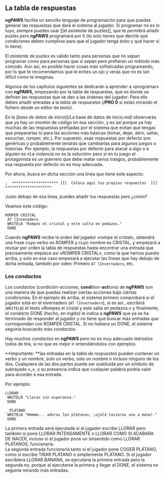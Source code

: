 ## La tabla de respuestas

**ngPAWS** facilita un sencillo lenguaje de programación para que puedas generar las respuestas que dará el sistema al jugador. Si programar no es lo tuyo, siempre puedes usar \[\[el asistente de puzles\]\], que te permitirá añadir puzles pero **ngPAWS** programará por ti \(tú solo tienes que decirle qué condiciones deben cumplirse para que el jugador tenga éxito y qué hacer si lo tiene\).

El _asistente de puzles_ es válido tanto para personas que no sepan programar como para personas que sí sepan pero prefieran un método más cómodo. Aun así, es posible hacer cosas más sofisticadas programando, por lo que te recomendamos que le eches un ojo y verás que no es tan difícil como te imaginas.

Algunos de los capítulos siguientes se dedicarán a aprender a «programar» con **ngPAWS,** empezando por la tabla de respuestas, que es donde se definen las respuestas que se dan a las órdenes del jugador: Para ello debes añadir entradas a la _tabla de respuestas_ \(**/PRO 0** si estás mirando el fichero desde un editor de texto\).

En la [_base de datos de inicio_](/La base de datos de inicio.md) observarás que ya hay un montón de código en esa sección, y es así porque ya hay muchas de las respuestas prefijadas por el sistema que evitan que tengas que prepararlas tú para las acciones más básicas \(tomar, dejar, abrir, saltar, escuchar, romper, etc.\). Por supuesto, esas respuestas por defecto son genéricas y probablemente tendrás que cambiarlas para algunos juegos o historias. Por ejemplo, la respuestas por defecto para atacar a algo o a alguien es «La violencia no es la solución» pero si en tu juego el protagonista es un guerrero que debe matar varios trasgos, probablemente esa respuesta por defecto no es muy adecuada.

Por ahora, busca en dicha sección una linea que tiene este aspecto:

`;  ********************* [[[  Coloca aquí tus propias respuestas  ]]] *********************`

Justo debajo de esa línea, puedes añadir tus respuestas pero ¿cómo?

Veamos este código:

```
ROMPER CRISTAL
 AT lInvenadero
 WRITELN "Rompes el cristal y este salta en pedazos."
 DONE
```

Cuando **ngPAWS** recibe la orden del jugador «rompe el cristal», obtendrá una frase cuyo verbo es ROMPER y cuyo nombre es CRISTAL, y empezará a revisar por orden la tabla de respuestas hasta encontrar una entrada que precisamente empiece así «ROMPER CRISTAL», como la que hemos puesto arriba, y solo en ese caso empezará a ejecutar las líneas que hay debajo de dicha entrada, también por oden: Primero `AT lInvernadero`, etc.

### Los _condactos_

Los _condactos_ \(condición-acciones, **cond**ition-**act**ions\) de **ngPAWS** son una manera de que puedas realizar ciertas acciones bajo ciertas condiciones. En el ejemplo de arriba, el sistema primero comprobará si el jugador está en el invernadero \(`AT lInvernadero`\), si es así , escribirá \(`WRITELN`\) el texto «Rompes el cristal y este salta en pedazos.» y finalmente, el _condacto_ DONE \(_hecho,_ en inglés\) le indica a **ngPAWS** que ya se ha terminado de responder al jugador y no tiene que buscar más entradas que correspondan con ROMPER CRISTAL. Si no hubiera un DONE, el sistema seguiría buscando más _condactos._

Hay muchos _condactos_ en **ngPAWS** pero no es muy adecuado leérselos todos de tira, si no que es mejor ir entendiéndolos con ejemplos.

**Importante: **las entradas en la _tabla de respuestas_ pueden contener un verbo y un nombre, solo un verbo, solo un nombre o incluso ninguno de los dos. Cualquiera de las dos partes puede ser sustituida por un símbolo de subrayado «\_», y su presencia indica que cualquier palabra podría valer para acceder a esa entrada.

Por ejemplo:

```
LLORAR _ 
 WRITELN "Lloras sin esperanza."
 DONE

_ PLATANO
 WRITELN "Hmmmm... adoras los plátanos, ¡ojalá tuvieras uno a mano!."
 DONE
```

La primera entrada será ejecutada si el jugador escribe LLORAR pero también si pone LLORAR INTENSAMENTE o LLORAR COMO SI ACABARA DE NACER, incluso si el jugador pone un sinsentido como LLORAR PLÁTANOS, funcionaría.  
La segunda entrada funcionaría tanto si el jugador pone COGER PLÁTANO, como si escribe TIRAR PLÁTANO o simplemente PLÁTANO. Si el jugador escribiera LLORAR BANANA, se ejecutaría la primera entrada pero la segunda no, porque al ejecutarse la primera y llegar al DONE, el sistema no seguiría mirando más entradas.

